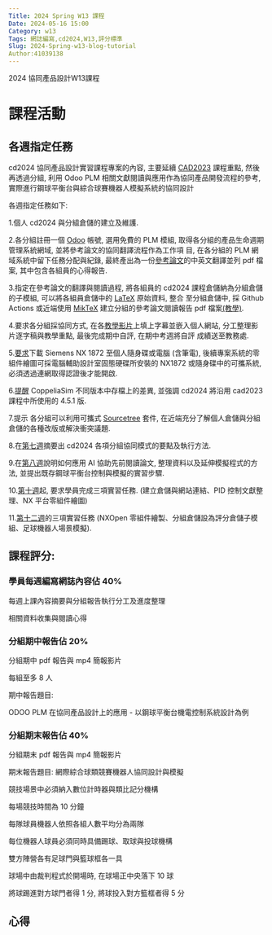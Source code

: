 ```yaml
---
Title: 2024 Spring W13 課程
Date: 2024-05-16 15:00
Category: w13
Tags: 網誌編寫,cd2024,W13,評分標準
Slug: 2024-Spring-w13-blog-tutorial
Author:41039138
---
```


2024 協同產品設計W13課程

<!-- PELICAN_END_SUMMARY -->

# 課程活動

## 各週指定任務

cd2024 協同產品設計實習課程專案的內容, 主要延續 [CAD2023](https://mde.tw/cd2024/blog/2024-Spring-Collaborative-Product-Design.html#project) 課程重點, 然後再透過分組, 利用 Odoo PLM 相關文獻閱讀與應用作為協同產品開發流程的參考, 實際進行鋼球平衡台與綜合球賽機器人模擬系統的協同設計

各週指定任務如下:

1.個人 cd2024 與分組倉儲的建立及維護.

2.各分組註冊一個 [Odoo](https://2b-midbg8.odoo.com/odoo?cids=1) 帳號, 選用免費的 PLM 模組, 取得各分組的產品生命週期管理系統網域, 並將參考論文的協同翻譯流程作為工作項
  目, 在各分組的 PLM 網域系統中留下任務分配與紀錄, 最終產出為一份[參考論文](http://229.cycu.org/2021%20ANALYSIS%20OF%20THE%20ODOO%20SOFTWARE%20CAPABILITIES%20REGARDING%20PRODUCT%20LIFECYCLE%20MANAGEMENT,%20MANUFACTURING%20EXECUTION%20SYSTEMS%20AND%20THEIR%20INTEGRATION.pdf)的中英文翻譯並列 pdf 檔案, 其中包含各組員的心得報告.

3.指定在參考論文的翻譯與閱讀過程, 將各組員的 cd2024 課程倉儲納為分組倉儲的子模組, 可以將各組員倉儲中的 [LaTeX](https://mde.tw/cd2024/blog/2024-cd-2b-w3.html#latex) 原始資料, 整合
  至分組倉儲中, 採 Github Actions 或近端使用 [MikTeX](https://mde.tw/cd2024/blog/2024-cd-2a-w3.html#miktex) 建立分組的參考論文閱讀報告 pdf 檔案[(教學)](https://mde.tw/cd2024/blog/2024-cd-2b-w4.html#odoo_assignment).

4.要求各分組採協同方式, 在各[教學影片](https://mde.tw/cd2024/blog/2024-cd-2b-w5.html#self_evaluation)上填上字幕並嵌入個人網站, 分工整理影片逐字稿與教學重點, 最後完成期中自評, 在期中考週將自評
  成績送至教務處.

5.[要求](https://mde.tw/cd2024/blog/2024-cd-2b-w5.html#NX1872)下載 Siemens NX 1872 至個人隨身碟或電腦 (含筆電), 後續專案系統的零組件繪圖可採電腦輔助設計室固態硬碟所安裝的 NX1872 
  或隨身碟中的可攜系統, 必須透過連網取得認證後才能開啟.

6.[提醒](https://mde.tw/cd2024/blog/2024-cd-2b-w6.html#copsim_xml) CoppeliaSim 不同版本中存檔上的差異, 並強調 cd2024 將沿用 cad2023 課程中所使用的 4.5.1 版.
  
7.提示 各分組可以利用可攜式 [Sourcetree](https://www.sourcetreeapp.com/) 套件, 在近端充分了解個人倉儲與分組倉儲的各種改版或解決衝突議題.

8.在[第七週](https://mde.tw/cd2024/blog/2024-cd-2a-w7.html)摘要出 cd2024 各項分組協同模式的要點及執行方法.

9.在[第八週](https://mde.tw/cd2024/blog/2024-cd-midterm.html)說明如何應用 AI 協助先前閱讀論文, 整理資料以及延伸模擬程式的方法, 並提出既存鋼球平衡台控制與模擬的實習步驟.

10.[第十週](https://mde.tw/cd2024/blog/2024-cd-w10-practice.html)起, 要求學員完成三項實習任務. (建立倉儲與網站連結、PID 控制文獻整理、NX 平台零組件繪圖)

11.[第十二週](https://mde.tw/cd2024/blog/2024-cd-w12-practice.html)的三項實習任務 (NXOpen 零組件繪製、分組倉儲設為評分倉儲子模組、足球機器人場景模擬).

## 課程評分:

### 學員每週編寫網誌內容佔 40%

每週上課內容摘要與分組報告執行分工及進度整理

相關資料收集與閱讀心得

### 分組期中報告佔 20%
分組期中 pdf 報告與 mp4 簡報影片

每組至多 8 人

期中報告題目:

ODOO PLM 在協同產品設計上的應用 - 以鋼球平衡台機電控制系統設計為例

### 分組期末報告佔 40%
分組期末 pdf 報告與 mp4 簡報影片

期末報告題目: 網際綜合球類競賽機器人協同設計與模擬

競技場景中必須納入數位計時器與類比記分機構

每場競技時間為 10 分鐘

每隊球員機器人依照各組人數平均分為兩隊

每位機器人球員必須同時具備踢球、取球與投球機構

雙方陣營各有足球門與籃球框各一具

球場中由裁判程式於開場時, 在球場正中央落下 10 球

將球踢進對方球門者得 1 分, 將球投入對方籃框者得 5 分

## 心得
